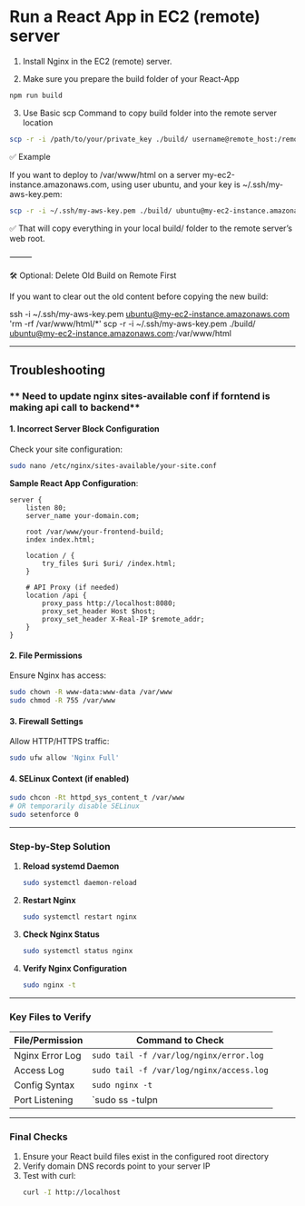
# Run a React App in EC2 (remote) server


1. Install Nginx in the EC2 (remote) server.

2. Make sure you prepare the build folder of your React-App
```sh
npm run build
```   
    
3. Use Basic scp Command to copy build folder into the remote server location
```sh
scp -r -i /path/to/your/private_key ./build/ username@remote_host:/remote/path/
```



✅ Example

If you want to deploy to /var/www/html on a server my-ec2-instance.amazonaws.com, using user ubuntu, and your key is ~/.ssh/my-aws-key.pem:
```sh
scp -r -i ~/.ssh/my-aws-key.pem ./build/ ubuntu@my-ec2-instance.amazonaws.com:/var/www/html
```
✅ That will copy everything in your local build/ folder to the remote server’s web root.

⸻

🛠️ Optional: Delete Old Build on Remote First

If you want to clear out the old content before copying the new build:

ssh -i ~/.ssh/my-aws-key.pem ubuntu@my-ec2-instance.amazonaws.com 'rm -rf /var/www/html/*'
scp -r -i ~/.ssh/my-aws-key.pem ./build/ ubuntu@my-ec2-instance.amazonaws.com:/var/www/html




------------

## Troubleshooting

### ** Need to update nginx sites-available conf if forntend is making api call to backend**

#### **1. Incorrect Server Block Configuration**
Check your site configuration:
```bash
sudo nano /etc/nginx/sites-available/your-site.conf
```

**Sample React App Configuration**:
```nginx
server {
    listen 80;
    server_name your-domain.com;

    root /var/www/your-frontend-build;
    index index.html;

    location / {
        try_files $uri $uri/ /index.html;
    }

    # API Proxy (if needed)
    location /api {
        proxy_pass http://localhost:8080;
        proxy_set_header Host $host;
        proxy_set_header X-Real-IP $remote_addr;
    }
}
```

#### **2. File Permissions**
Ensure Nginx has access:
```bash
sudo chown -R www-data:www-data /var/www
sudo chmod -R 755 /var/www
```

#### **3. Firewall Settings**
Allow HTTP/HTTPS traffic:
```bash
sudo ufw allow 'Nginx Full'
```

#### **4. SELinux Context (if enabled)**
```bash
sudo chcon -Rt httpd_sys_content_t /var/www
# OR temporarily disable SELinux
sudo setenforce 0
```

------------



### **Step-by-Step Solution**

1. **Reload systemd Daemon**
   ```bash
   sudo systemctl daemon-reload
   ```

2. **Restart Nginx**
   ```bash
   sudo systemctl restart nginx
   ```

3. **Check Nginx Status**
   ```bash
   sudo systemctl status nginx
   ```

4. **Verify Nginx Configuration**
   ```bash
   sudo nginx -t
   ```

---




### **Key Files to Verify**
| File/Permission | Command to Check |
|-----------------|------------------|
| Nginx Error Log | `sudo tail -f /var/log/nginx/error.log` |
| Access Log | `sudo tail -f /var/log/nginx/access.log` |
| Config Syntax | `sudo nginx -t` |
| Port Listening | `sudo ss -tulpn | grep nginx` |

---

### **Final Checks**
1. Ensure your React build files exist in the configured root directory
2. Verify domain DNS records point to your server IP
3. Test with curl:
   ```bash
   curl -I http://localhost
   ```


